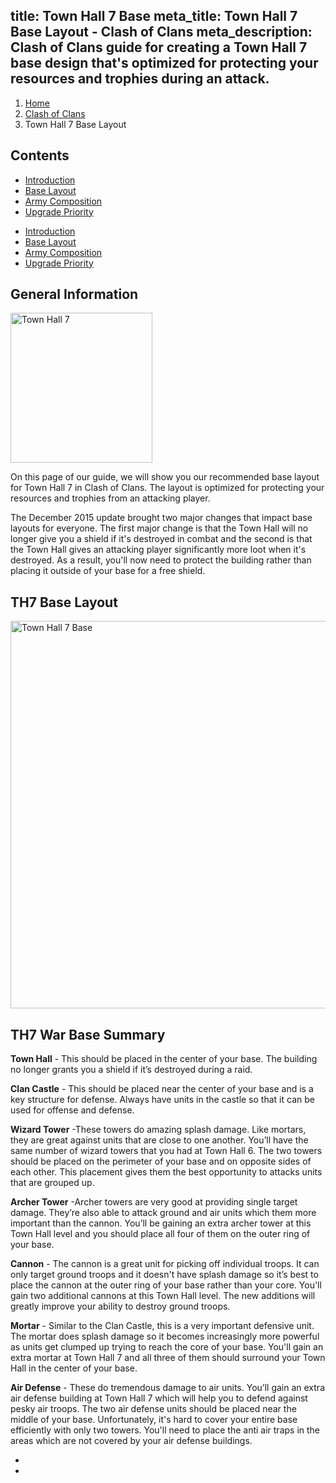 title: Town Hall 7 Base
meta_title: Town Hall 7 Base Layout - Clash of Clans
meta_description: Clash of Clans guide for creating a Town Hall 7 base design that's optimized for protecting your resources and trophies during an attack.
---
<ol class="breadcrumb hidden-xs"><li><a href="/">Home</a></li><li><a href="/clash-of-clans/">Clash of Clans</a></li><li class="active">Town Hall 7 Base Layout</li></ol>

<h2 class="page-header">Contents</h2>

<ul class="nav nav-pills hidden-xs"><li role="presentation"><a href="/clash-of-clans/town-hall-7-guide/">Introduction</a></li><li role="presentation" class="active"><a href="/clash-of-clans/town-hall-7-base/">Base Layout</a></li><li role="presentation"><a href="/clash-of-clans/town-hall-7-army/">Army Composition</a></li><li role="presentation"><a href="/clash-of-clans/town-hall-7-upgrade-priority/">Upgrade Priority</a></li></ul>

<ul class="nav nav-pills nav-stacked visible-xs-block"><li role="presentation"><a href="/clash-of-clans/town-hall-7-guide/">Introduction</a></li><li role="presentation" class="active"><a href="/clash-of-clans/town-hall-7-base/">Base Layout</a></li><li role="presentation"><a href="/clash-of-clans/town-hall-7-army/">Army Composition</a></li><li role="presentation"><a href="/clash-of-clans/town-hall-7-upgrade-priority/">Upgrade Priority</a></li></ul>

<h2 class="page-header">General Information</h2>

<img src="http://game-brain.com/images/clash-of-clans/town-hall-7-guide/Town-Hall-7.png" alt="Town Hall 7" title="Town Hall 7" width="227" height="240" class="alignleft" />

<p>On this page of our guide, we will show you our recommended base layout for Town Hall 7 in Clash of Clans. The layout is optimized for protecting your resources and trophies from an attacking player.</p>

<p>The December 2015 update brought two major changes that impact base layouts for everyone. The first major change is that the Town Hall will no longer give you a shield if it's destroyed in combat and the second is that the Town Hall gives an attacking player significantly more loot when it's destroyed. As a result, you'll now need to protect the building rather than placing it outside of your base for a free shield.</p>

<div style="clear:both"></div>

<h2 class="page-header">TH7 Base Layout</h2>

<img src="http://game-brain.com/images/clash-of-clans/town-hall-7-guide/town-hall-7-base.jpg" alt="Town Hall 7 Base" Title="Town Hall 7 Base" width="622" height="620" class="aligncenter" />

<h2 class="page-header">TH7 War Base Summary</h2>

<p><b>Town Hall</b> - This should be placed in the center of your base. The building no longer grants you a shield if it’s destroyed during a raid.</p>

<p><b>Clan Castle</b> - This should be placed near the center of your base and is a key structure for defense. Always have units in the castle so that it can be used for offense and defense.</p>

<p><b>Wizard Tower</b> -These towers do amazing splash damage. Like mortars, they are great against units that are close to one another. You’ll have the same number of wizard towers that you had at Town Hall 6. The two towers should be placed on the perimeter of your base and on opposite sides of each other. This placement gives them the best opportunity to attacks units that are grouped up.</p>

<p><b>Archer Tower</b> -Archer towers are very good at providing single target damage. They’re also able to attack ground and air units which them more important than the cannon. You’ll be gaining an extra archer tower at this Town Hall level and you should place all four of them on the outer ring of your base.</p>

<p><b>Cannon</b> - The cannon is a great unit for picking off individual troops. It can only target ground troops and it doesn't have splash damage so it’s best to place the cannon at the outer ring of your base rather than your core. You'll gain two additional cannons at this Town Hall level. The new additions will greatly improve your ability to destroy ground troops.</p>

<p><b>Mortar</b> - Similar to the Clan Castle, this is a very important defensive unit. The mortar does splash damage so it becomes increasingly more powerful as units get clumped up trying to reach the core of your base. You'll gain an extra mortar at Town Hall 7 and all three of them should surround your Town Hall in the center of your base.</p>

<p><b>Air Defense</b> - These do tremendous damage to air units. You’ll gain an extra air defense building at Town Hall 7 which will help you to defend against pesky air troops. The two air defense units should be placed near the middle of your base. Unfortunately, it's hard to cover your entire base efficiently with only two towers. You'll need to place the anti air traps in the areas which are not covered by your air defense buildings.</p>

<nav><ul class="pager"><li class="previous"><a href="/clash-of-clans/town-hall-7-guide/"><span class="glyphicon glyphicon-chevron-left" aria-hidden="true"></span></a></li><li class="next"><a href="/clash-of-clans/town-hall-7-army/"><span class="glyphicon glyphicon-chevron-right" aria-hidden="true"></span></a></li></ul></nav>
